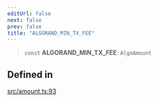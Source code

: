 ```yaml
---
editUrl: false
next: false
prev: false
title: "ALGORAND_MIN_TX_FEE"
---
```


> `const` **ALGORAND\_MIN\_TX\_FEE**: `AlgoAmount`

## Defined in

[src/amount.ts:93](https://github.com/algorandfoundation/algokit-utils-ts/blob/e57e96ab17213653e656688e8d7251c0107554cf/src/amount.ts#L93)
